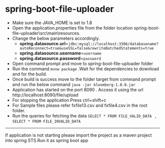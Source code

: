 # spring-boot-file-uploader

- Make sure the JAVA_HOME is set to 1.8
- Open the application.properties file from the folder location spring-boot-file-uploader\src\main\resources. 
- Change the below parameters accordingly.
  - **spring.datasource.url**=`jdbc:mysql://localhost:3306/databasename?autoReconnect=true&useSSL=false&rewriteBatchedStatements=true`
  - **spring.datasource.username**=`username`
  - **spring.datasource.password**=`password`
- Open command prompt and move to spring-boot-file-uploader folder
- Run the command `mvnw package`  .Wait for the dependencies to download and for the build.
- Once build is success move to the folder target from command prompt and run the below command `java -jar bloomberg-1.0.0.jar`
- Application has started on the port 8090 . Access it using the url http://localhost:8090/file/upload
- For stopping the application.Press ctrl+shift+c
- For Sample files please refer fxfile13.csv and fxfile4.csv in the root folder.
- Run the queries for fetching the data `SELECT * FROM FILE_VALID_DATA ` , `SELECT * FROM FILE_INVALID_DATA`

------------------------------------------------------------------
If application is not starting please import the project as a maven project into spring STS.Run it as spring boot app
